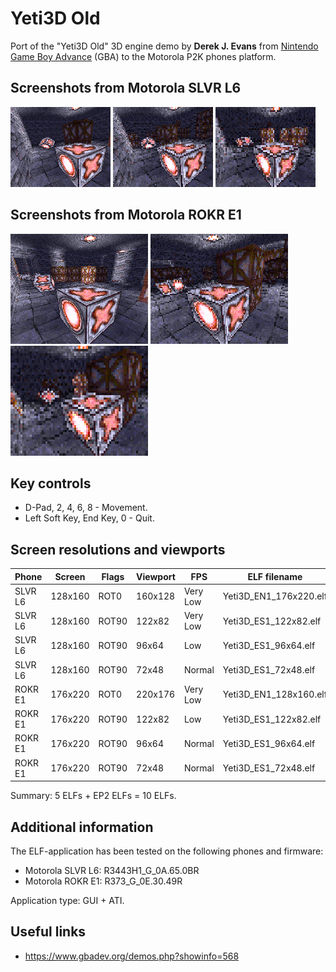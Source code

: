 Yeti3D Old
==========

Port of the "Yeti3D Old" 3D engine demo by **Derek J. Evans** from [Nintendo Game Boy Advance](https://en.wikipedia.org/wiki/Game_Boy_Advance) (GBA) to the Motorola P2K phones platform.

## Screenshots from Motorola SLVR L6

![Screenshot of Yeti3D Old from Motorola L6 1](../../images/Screenshot_Yeti3D_Old_L6_1.png) ![Screenshot of Yeti3D Old from Motorola L6 2](../../images/Screenshot_Yeti3D_Old_L6_2.png) ![Screenshot of Yeti3D Old from Motorola L6 3](../../images/Screenshot_Yeti3D_Old_L6_3.png)

## Screenshots from Motorola ROKR E1

![Screenshot of Yeti3D Old from Motorola E1 1](../../images/Screenshot_Yeti3D_Old_E1_1.png) ![Screenshot of Yeti3D Old from Motorola E1 2](../../images/Screenshot_Yeti3D_Old_E1_2.png) ![Screenshot of Yeti3D Old from Motorola E1 3](../../images/Screenshot_Yeti3D_Old_E1_3.png)

## Key controls

* D-Pad, 2, 4, 6, 8 - Movement.
* Left Soft Key, End Key, 0 - Quit.

## Screen resolutions and viewports

| Phone   | Screen  | Flags | Viewport | FPS      | ELF filename           |
| ---     | ---     | ---   | ---      | ---      |---                     |
| SLVR L6 | 128x160 | ROT0  | 160x128  | Very Low | Yeti3D_EN1_176x220.elf |
| SLVR L6 | 128x160 | ROT90 | 122x82   | Very Low | Yeti3D_ES1_122x82.elf  |
| SLVR L6 | 128x160 | ROT90 | 96x64    | Low      | Yeti3D_ES1_96x64.elf   |
| SLVR L6 | 128x160 | ROT90 | 72x48    | Normal   | Yeti3D_ES1_72x48.elf   |
| ROKR E1 | 176x220 | ROT0  | 220x176  | Very Low | Yeti3D_EN1_128x160.elf |
| ROKR E1 | 176x220 | ROT90 | 122x82   | Low      | Yeti3D_ES1_122x82.elf  |
| ROKR E1 | 176x220 | ROT90 | 96x64    | Normal   | Yeti3D_ES1_96x64.elf   |
| ROKR E1 | 176x220 | ROT90 | 72x48    | Normal   | Yeti3D_ES1_72x48.elf   |

Summary: 5 ELFs + EP2 ELFs = 10 ELFs.

## Additional information

The ELF-application has been tested on the following phones and firmware:

* Motorola SLVR L6: R3443H1_G_0A.65.0BR
* Motorola ROKR E1: R373_G_0E.30.49R

Application type: GUI + ATI.

## Useful links

* https://www.gbadev.org/demos.php?showinfo=568
